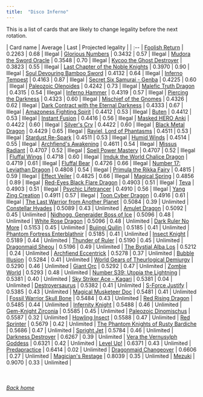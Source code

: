 ```yaml
---
title:  "Disco Inferno"
---
```


This is a list of cards that are likely to change legality before the next rotation.

| Card name | Average | Last | Projected legality |
| :-- |
[Foolish Return](https://db.ygoprodeck.com/card/?search=Foolish%20Return) | 0.2263 | 0.68 | Illegal |
[Glorious Numbers](https://db.ygoprodeck.com/card/?search=Glorious%20Numbers) | 0.3432 | 0.57 | Illegal |
[Mudora the Sword Oracle](https://db.ygoprodeck.com/card/?search=Mudora%20the%20Sword%20Oracle) | 0.3548 | 0.70 | Illegal |
[Kycoo the Ghost Destroyer](https://db.ygoprodeck.com/card/?search=Kycoo%20the%20Ghost%20Destroyer) | 0.3823 | 0.55 | Illegal |
[Last Chapter of the Noble Knights](https://db.ygoprodeck.com/card/?search=Last%20Chapter%20of%20the%20Noble%20Knights) | 0.3970 | 0.90 | Illegal |
[Soul Devouring Bamboo Sword](https://db.ygoprodeck.com/card/?search=Soul%20Devouring%20Bamboo%20Sword) | 0.4132 | 0.64 | Illegal |
[Inferno Tempest](https://db.ygoprodeck.com/card/?search=Inferno%20Tempest) | 0.4163 | 0.87 | Illegal |
[Secret Six Samurai - Genba](https://db.ygoprodeck.com/card/?search=Secret%20Six%20Samurai%20-%20Genba) | 0.4225 | 0.60 | Illegal |
[Paleozoic Olenoides](https://db.ygoprodeck.com/card/?search=Paleozoic%20Olenoides) | 0.4242 | 0.73 | Illegal |
[Malefic Truth Dragon](https://db.ygoprodeck.com/card/?search=Malefic%20Truth%20Dragon) | 0.4315 | 0.54 | Illegal |
[Inferno Hammer](https://db.ygoprodeck.com/card/?search=Inferno%20Hammer) | 0.4319 | 0.57 | Illegal |
[Piercing the Darkness](https://db.ygoprodeck.com/card/?search=Piercing%20the%20Darkness) | 0.4323 | 0.60 | Illegal |
[Mischief of the Gnomes](https://db.ygoprodeck.com/card/?search=Mischief%20of%20the%20Gnomes) | 0.4326 | 0.62 | Illegal |
[Dark Contract with the Eternal Darkness](https://db.ygoprodeck.com/card/?search=Dark%20Contract%20with%20the%20Eternal%20Darkness) | 0.4333 | 0.67 | Illegal |
[Amazoness Fighting Spirit](https://db.ygoprodeck.com/card/?search=Amazoness%20Fighting%20Spirit) | 0.4412 | 0.53 | Illegal |
[Buten](https://db.ygoprodeck.com/card/?search=Buten) | 0.4412 | 0.53 | Illegal |
[Instant Fusion](https://db.ygoprodeck.com/card/?search=Instant%20Fusion) | 0.4416 | 0.56 | Illegal |
[Masked HERO Anki](https://db.ygoprodeck.com/card/?search=Masked%20HERO%20Anki) | 0.4422 | 0.60 | Illegal |
[Silver's Cry](https://db.ygoprodeck.com/card/?search=Silver's%20Cry) | 0.4422 | 0.60 | Illegal |
[Black Metal Dragon](https://db.ygoprodeck.com/card/?search=Black%20Metal%20Dragon) | 0.4429 | 0.65 | Illegal |
[Raviel, Lord of Phantasms](https://db.ygoprodeck.com/card/?search=Raviel,%20Lord%20of%20Phantasms) | 0.4511 | 0.53 | Illegal |
[Stardust Re-Spark](https://db.ygoprodeck.com/card/?search=Stardust%20Re-Spark) | 0.4511 | 0.53 | Illegal |
[Humid Winds](https://db.ygoprodeck.com/card/?search=Humid%20Winds) | 0.4514 | 0.55 | Illegal |
[Archfiend's Awakening](https://db.ygoprodeck.com/card/?search=Archfiend's%20Awakening) | 0.4611 | 0.54 | Illegal |
[Missus Radiant](https://db.ygoprodeck.com/card/?search=Missus%20Radiant) | 0.4707 | 0.52 | Illegal |
[Spell Power Mastery](https://db.ygoprodeck.com/card/?search=Spell%20Power%20Mastery) | 0.4707 | 0.52 | Illegal |
[Fluffal Wings](https://db.ygoprodeck.com/card/?search=Fluffal%20Wings) | 0.4718 | 0.60 | Illegal |
[Imduk the World Chalice Dragon](https://db.ygoprodeck.com/card/?search=Imduk%20the%20World%20Chalice%20Dragon) | 0.4719 | 0.61 | Illegal |
[Fluffal Bear](https://db.ygoprodeck.com/card/?search=Fluffal%20Bear) | 0.4726 | 0.66 | Illegal |
[Number 17: Leviathan Dragon](https://db.ygoprodeck.com/card/?search=Number%2017:%20Leviathan%20Dragon) | 0.4808 | 0.54 | Illegal |
[Primula the Rikka Fairy](https://db.ygoprodeck.com/card/?search=Primula%20the%20Rikka%20Fairy) | 0.4815 | 0.59 | Illegal |
[Effect Veiler](https://db.ygoprodeck.com/card/?search=Effect%20Veiler) | 0.4825 | 0.66 | Illegal |
[Magical Spring](https://db.ygoprodeck.com/card/?search=Magical%20Spring) | 0.4856 | 0.89 | Illegal |
[Red-Eyes Black Flare Dragon](https://db.ygoprodeck.com/card/?search=Red-Eyes%20Black%20Flare%20Dragon) | 0.4903 | 0.51 | Illegal |
[Teva](https://db.ygoprodeck.com/card/?search=Teva) | 0.4903 | 0.51 | Illegal |
[Psychic Lifetrancer](https://db.ygoprodeck.com/card/?search=Psychic%20Lifetrancer) | 0.4910 | 0.56 | Illegal |
[Yang Zing Creation](https://db.ygoprodeck.com/card/?search=Yang%20Zing%20Creation) | 0.4911 | 0.57 | Illegal |
[Toon Cyber Dragon](https://db.ygoprodeck.com/card/?search=Toon%20Cyber%20Dragon) | 0.4916 | 0.61 | Illegal |
[The Last Warrior from Another Planet](https://db.ygoprodeck.com/card/?search=The%20Last%20Warrior%20from%20Another%20Planet) | 0.5084 | 0.39 | Unlimited |
[Constellar Hyades](https://db.ygoprodeck.com/card/?search=Constellar%20Hyades) | 0.5089 | 0.43 | Unlimited |
[Amulet Dragon](https://db.ygoprodeck.com/card/?search=Amulet%20Dragon) | 0.5092 | 0.45 | Unlimited |
[Nidhogg, Generaider Boss of Ice](https://db.ygoprodeck.com/card/?search=Nidhogg,%20Generaider%20Boss%20of%20Ice) | 0.5096 | 0.48 | Unlimited |
[White Rose Dragon](https://db.ygoprodeck.com/card/?search=White%20Rose%20Dragon) | 0.5096 | 0.48 | Unlimited |
[Dark Ruler No More](https://db.ygoprodeck.com/card/?search=Dark%20Ruler%20No%20More) | 0.5153 | 0.45 | Unlimited |
[Bujingi Quilin](https://db.ygoprodeck.com/card/?search=Bujingi%20Quilin) | 0.5185 | 0.41 | Unlimited |
[Phantom Fortress Enterblathnir](https://db.ygoprodeck.com/card/?search=Phantom%20Fortress%20Enterblathnir) | 0.5185 | 0.41 | Unlimited |
[Insect Knight](https://db.ygoprodeck.com/card/?search=Insect%20Knight) | 0.5189 | 0.44 | Unlimited |
[Thunder of Ruler](https://db.ygoprodeck.com/card/?search=Thunder%20of%20Ruler) | 0.5190 | 0.45 | Unlimited |
[Dragonmaid Sheou](https://db.ygoprodeck.com/card/?search=Dragonmaid%20Sheou) | 0.5196 | 0.49 | Unlimited |
[The Bystial Alba Los](https://db.ygoprodeck.com/card/?search=The%20Bystial%20Alba%20Los) | 0.5212 | 0.24 | Unlimited |
[Archfiend Eccentrick](https://db.ygoprodeck.com/card/?search=Archfiend%20Eccentrick) | 0.5278 | 0.37 | Unlimited |
[Bubble Illusion](https://db.ygoprodeck.com/card/?search=Bubble%20Illusion) | 0.5284 | 0.41 | Unlimited |
[World Gears of Theurlogical Demiurgy](https://db.ygoprodeck.com/card/?search=World%20Gears%20of%20Theurlogical%20Demiurgy) | 0.5290 | 0.46 | Unlimited |
[Giant Orc](https://db.ygoprodeck.com/card/?search=Giant%20Orc) | 0.5292 | 0.47 | Unlimited |
[Zombie World](https://db.ygoprodeck.com/card/?search=Zombie%20World) | 0.5293 | 0.48 | Unlimited |
[Number S39: Utopia the Lightning](https://db.ygoprodeck.com/card/?search=Number%20S39:%20Utopia%20the%20Lightning) | 0.5381 | 0.40 | Unlimited |
[Sky Striker Ace - Kagari](https://db.ygoprodeck.com/card/?search=Sky%20Striker%20Ace%20-%20Kagari) | 0.5381 | 0.04 | Unlimited |
[Destroyersaurus](https://db.ygoprodeck.com/card/?search=Destroyersaurus) | 0.5382 | 0.41 | Unlimited |
[S-Force Justify](https://db.ygoprodeck.com/card/?search=S-Force%20Justify) | 0.5385 | 0.43 | Unlimited |
[Magical Musketeer Doc](https://db.ygoprodeck.com/card/?search=Magical%20Musketeer%20Doc) | 0.5481 | 0.41 | Unlimited |
[Fossil Warrior Skull Bone](https://db.ygoprodeck.com/card/?search=Fossil%20Warrior%20Skull%20Bone) | 0.5484 | 0.43 | Unlimited |
[Red Rising Dragon](https://db.ygoprodeck.com/card/?search=Red%20Rising%20Dragon) | 0.5485 | 0.44 | Unlimited |
[Infernity Knight](https://db.ygoprodeck.com/card/?search=Infernity%20Knight) | 0.5488 | 0.46 | Unlimited |
[Gem-Knight Zirconia](https://db.ygoprodeck.com/card/?search=Gem-Knight%20Zirconia) | 0.5585 | 0.45 | Unlimited |
[Paleozoic Dinomischus](https://db.ygoprodeck.com/card/?search=Paleozoic%20Dinomischus) | 0.5587 | 0.32 | Unlimited |
[Howling Insect](https://db.ygoprodeck.com/card/?search=Howling%20Insect) | 0.5588 | 0.47 | Unlimited |
[Red Sprinter](https://db.ygoprodeck.com/card/?search=Red%20Sprinter) | 0.5679 | 0.42 | Unlimited |
[The Phantom Knights of Rusty Bardiche](https://db.ygoprodeck.com/card/?search=The%20Phantom%20Knights%20of%20Rusty%20Bardiche) | 0.5686 | 0.47 | Unlimited |
[Spright Jet](https://db.ygoprodeck.com/card/?search=Spright%20Jet) | 0.5784 | 0.46 | Unlimited |
[Darkness Destroyer](https://db.ygoprodeck.com/card/?search=Darkness%20Destroyer) | 0.6267 | 0.39 | Unlimited |
[Vera the Vernusylph Goddess](https://db.ygoprodeck.com/card/?search=Vera%20the%20Vernusylph%20Goddess) | 0.6321 | 0.42 | Unlimited |
[Level Up!](https://db.ygoprodeck.com/card/?search=Level%20Up!) | 0.6371 | 0.43 | Unlimited |
[Predapractice](https://db.ygoprodeck.com/card/?search=Predapractice) | 0.6414 | 0.02 | Unlimited |
[Dragonmaid Changeover](https://db.ygoprodeck.com/card/?search=Dragonmaid%20Changeover) | 0.6606 | 0.27 | Unlimited |
[Magician's Restage](https://db.ygoprodeck.com/card/?search=Magician's%20Restage) | 0.8039 | 0.35 | Unlimited |
[Mezuki](https://db.ygoprodeck.com/card/?search=Mezuki) | 0.9070 | 0.33 | Unlimited |

<br>

###### [Back home](index)